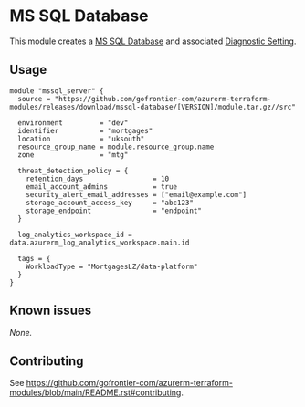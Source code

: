 # MS SQL Database

This module creates a [MS SQL Database](https://registry.terraform.io/providers/hashicorp/azurerm/latest/docs/resources/mssql_database) and associated [Diagnostic Setting](https://registry.terraform.io/providers/hashicorp/azurerm/latest/docs/resources/monitor_diagnostic_setting).

## Usage

```hcl
module "mssql_server" {
  source = "https://github.com/gofrontier-com/azurerm-terraform-modules/releases/download/mssql-database/[VERSION]/module.tar.gz//src"

  environment         = "dev"
  identifier          = "mortgages"
  location            = "uksouth"
  resource_group_name = module.resource_group.name
  zone                = "mtg"

  threat_detection_policy = {
    retention_days                 = 10
    email_account_admins           = true
    security_alert_email_addresses = ["email@example.com"]
    storage_account_access_key     = "abc123"
    storage_endpoint               = "endpoint"
  }

  log_analytics_workspace_id = data.azurerm_log_analytics_workspace.main.id

  tags = {
    WorkloadType = "MortgagesLZ/data-platform"
  }
}
```

## Known issues

_None._

## Contributing

See <https://github.com/gofrontier-com/azurerm-terraform-modules/blob/main/README.rst#contributing>.

